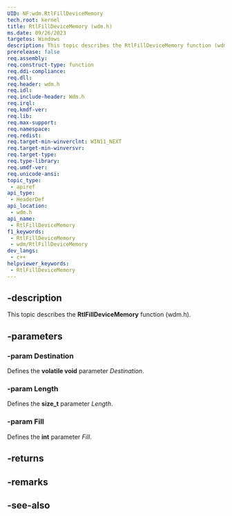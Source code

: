 ```yaml
---
UID: NF:wdm.RtlFillDeviceMemory
tech.root: kernel
title: RtlFillDeviceMemory (wdm.h)
ms.date: 09/26/2023
targetos: Windows
description: This topic describes the RtlFillDeviceMemory function (wdm.h).
prerelease: false
req.assembly: 
req.construct-type: function
req.ddi-compliance: 
req.dll: 
req.header: wdm.h
req.idl: 
req.include-header: Wdm.h
req.irql: 
req.kmdf-ver: 
req.lib: 
req.max-support: 
req.namespace: 
req.redist: 
req.target-min-winverclnt: WIN11_NEXT
req.target-min-winversvr: 
req.target-type: 
req.type-library: 
req.umdf-ver: 
req.unicode-ansi: 
topic_type:
 - apiref
api_type:
 - HeaderDef
api_location:
 - wdm.h
api_name:
 - RtlFillDeviceMemory
f1_keywords:
 - RtlFillDeviceMemory
 - wdm/RtlFillDeviceMemory
dev_langs:
 - c++
helpviewer_keywords:
 - RtlFillDeviceMemory
---
```


## -description

This topic describes the **RtlFillDeviceMemory** function (wdm.h).

## -parameters

### -param Destination

Defines the **volatile void** parameter *Destination*.

### -param Length

Defines the **size_t** parameter *Length*.

### -param Fill

Defines the **int** parameter *Fill*.

## -returns

## -remarks

## -see-also
